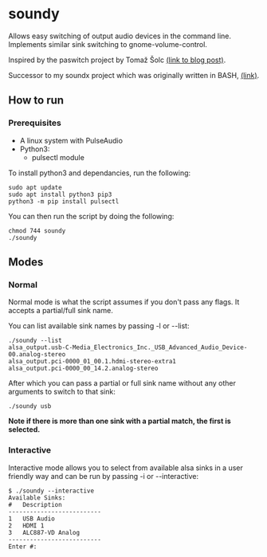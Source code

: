 # soundy
Allows easy switching of output audio devices in the command line. Implements similar sink switching to gnome-volume-control.

Inspired by the paswitch project by Tomaž Šolc [(link to blog post)](https://www.tablix.org/~avian/blog/archives/2012/06/switching_pulseaudio_output_device/). 

Successor to my soundx project which was originally written in BASH, [(link)](https://github.com/kennedn/soundx/). 

## How to run

### Prerequisites
- A linux system with PulseAudio
- Python3:
  - pulsectl module 
  
To install python3 and dependancies, run the following:
```console
sudo apt update
sudo apt install python3 pip3
python3 -m pip install pulsectl
```
You can then run the script by doing the following:
```console
chmod 744 soundy
./soundy
````

## Modes
### Normal
Normal mode is what the script assumes if you don't pass any flags. It accepts a partial/full sink name.

You can list available sink names by passing -l or --list:
```console
./soundy --list
alsa_output.usb-C-Media_Electronics_Inc._USB_Advanced_Audio_Device-00.analog-stereo
alsa_output.pci-0000_01_00.1.hdmi-stereo-extra1
alsa_output.pci-0000_00_14.2.analog-stereo
```
After which you can pass a partial or full sink name without any other arguments to switch to that sink:
```console
./soundy usb
```
**Note if there is more than one sink with a partial match, the first is selected.**

### Interactive
Interactive mode allows you to select from available alsa sinks in a user friendly way and can be run by passing -i or --interactive:
```console
$ ./soundy --interactive
Available Sinks:
#	Description
--------------------------
1	USB Audio         
2	HDMI 1            
3	ALC887-VD Analog  
--------------------------
Enter #: 
```
